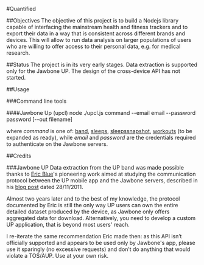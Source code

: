 #Quantified

##Objectives
The objective of this project is to build a Nodejs library capable of interfacing the mainstream health and fitness trackers and to export their data in a way that is consistent across different brands and devices. This will allow to run data analysis on larger populations of users who are willing to offer access to their personal data, e.g. for medical research.

##Status
The project is in its very early stages. Data extraction is supported only for the Jawbone UP. The design of the cross-device API has not started. 

##Usage

###Command line tools

####Jawbone Up (upcl)
    node ./upcl.js command --email email --password password [--out filename]

where _command_ is one of: [band](http://eric-blue.com/projects/up-api/#JawboneUPAPI-DetailedActivityData), [sleeps](http://eric-blue.com/projects/up-api/#JawboneUPAPI-SleepSummaryData), [sleepssnapshot](http://eric-blue.com/projects/up-api/#JawboneUPAPI-SleepDetailedData%28Snapshot%29), [workouts](http://eric-blue.com/projects/up-api/#JawboneUPAPI-WorkoutSummaryData) (to be expanded as ready), while _email_ and _password_ are the credentials required to authenticate on the Jawbone servers.

##Credits

###Jawbone UP
Data extraction from the UP band was made possible thanks to [Eric Blue](https://twitter.com/ericblue)'s pioneering work aimed at studying the communication protocol between the UP mobile app and the Jawbone servers, described in his [blog post](http://eric-blue.com/2011/11/28/jawbone-up-api-discovery/) dated 28/11/2011. 

Almost two years later and to the best of my knowledge, the protocol documented by Eric is still the only way UP users can own the entire detailed dataset produced by the device, as Jawbone only offers aggregated data for download. Alternatively, you need to develop a custom UP application, that is beyond most users' reach.

I re-iterate the same recommendation Eric made then: as this API isn’t officially supported and appears to be used only by Jawbone's app, please use it sparingly (no excessive requests) and don’t do anything that would violate a TOS/AUP. Use at your own risk. 